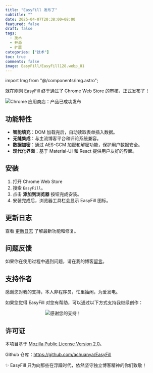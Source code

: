 ```yaml
---
title: "EasyFill 发布了"
subtitle: ""
date: 2025-04-07T20:38:00+08:00
featured: false
draft: false
tags:
  - 技术
  - 开源
  - 扩展
categories: ["技术"]
toc: true
comments: false
image: EasyFill/EasyFill128.webp_81
---
```

import Img from "@/components/Img.astro";

就在刚刚 EasyFill 终于通过了 Chrome Web Store 的审核，正式发布了！

<Img
  src="ChromeWebStore1.webp"
  alt="Chrome 应用商店：产品已成功发布"
  exif={false}
/>

## 功能特性

- **智能填充**：DOM 加载完后，自动读取表单插入数据。
- **无缝集成**：与主流博客平台和评论系统兼容。
- **数据加密**：通过 AES-GCM 加密和解密功能，保护用户数据安全。
- **现代化界面**：基于 Material-UI 和 React 提供用户友好的界面。

## 安装

1. 打开 Chrome Web Store
2. 搜索 `EasyFill`。
3. 点击 **添加到浏览器** 按钮完成安装。
4. 安装完成后，浏览器工具栏会显示 EasyFill 图标。

## 更新日志

查看 [更新日志](https://github.com/achuanya/EasyFill/blob/main/public/markdowns/UpdateLog.md) 了解最新功能和修复。

## 问题反馈

如果你在使用过程中遇到问题，请在我的博客[留言](https://lhasa.icu/guestbook.html)。

## 支持作者

感谢您对我的支持，本人非程序员，忙里抽闲，为爱发电。

如果您觉得 EasyFill 对您有帮助，可以通过以下方式支持我继续创作：

<Img
  src="Appreciation-code.webp"
  alt="感谢您的支持！"
  style="max-width:50%; display: block; margin: 0 auto;"
  exif={false}
/>

## 许可证

本项目基于 [Mozilla Public License Version 2.0](https://github.com/achuanya/EasyFill/blob/main/LICENSE)。

Github 仓库：https://github.com/achuanya/EasyFill

✨ EasyFill 只为向那些在浮躁时代，依然坚守独立博客精神的你们致敬！
